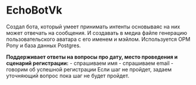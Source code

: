 # EchoBotVk
Создал бота, который умеет принимать интенты основываяс на них может отвечать на сообщения. И создавать в медиа файле генерацию пользовательского аватара с его именем и мэйлом. 
Используется ОРМ Pony и база данных  Postgres. 

<b>Поддерживает ответы на вопросы про дату, место проведения и сценарий регистрации:</b>
    - спрашиваем имя
    - спрашиваем email
    - говорим об успешной регистрации
    Если шаг не пройдет, задаем уточняющий вопрос пока шаг не будет пройдет.
